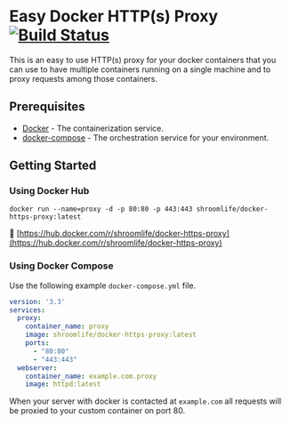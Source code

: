 # Easy Docker HTTP(s) Proxy [![Build Status](https://github.com/shroomlife/docker-https-proxy/workflows/docker/badge.svg)](https://github.com/shroomlife/docker-https-proxy/actions)

This is an easy to use HTTP(s) proxy for your docker containers that you can use to have multiple containers running on a single machine and to proxy requests among those containers.

## Prerequisites

* [Docker](https://docs.docker.com/get-docker/) - The containerization service.
* [docker-compose](https://docs.docker.com/compose/gettingstarted/) - The orchestration service for your environment.

## Getting Started

### Using Docker Hub

```Shell
docker run --name=proxy -d -p 80:80 -p 443:443 shroomlife/docker-https-proxy:latest
```

🐳 [https://hub.docker.com/r/shroomlife/docker-https-proxy](https://hub.docker.com/r/shroomlife/docker-https-proxy)

### Using Docker Compose

Use the following example `docker-compose.yml` file.

```YAML
version: '3.3'
services:
  proxy:
    container_name: proxy
    image: shroomlife/docker-https-proxy:latest
    ports:
      - "80:80"
      - "443:443"
  webserver:
    container_name: example.com.proxy
    image: httpd:latest
```

When your server with docker is contacted at `example.com` all requests will be proxied to your custom container on port 80.

